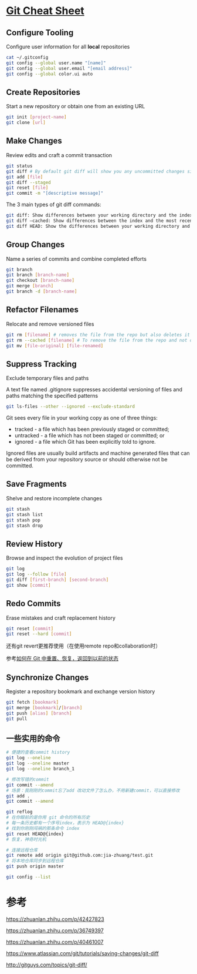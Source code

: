 # [Git Cheat Sheet](https://github.github.com/training-kit/downloads/github-git-cheat-sheet.pdf)

## Configure Tooling

Configure user information for all **local** repositories

```sh
cat ~/.gitconfig
git config --global user.name "[name]"
git config --global user.email "[email address]"
git config --global color.ui auto
```

## Create Repositories

Start a new repository or obtain one from an existing URL

```sh
git init [project-name]
git clone [url]
```

## Make Changes

Review edits and craft a commit transaction

```sh
git status
git diff # By default git diff will show you any uncommitted changes since the last commit.
git add [file]
git diff --staged
git reset [file]
git commit -m "[descriptive message]"
```

The 3 main types of git diff commands:

```sh
git diff: Show differences between your working directory and the index.
git diff –cached: Show differences between the index and the most recent commit.
git diff HEAD: Show the differences between your working directory and the most recent commit.
```

## Group Changes

Name a series of commits and combine completed efforts

```sh
git branch
git branch [branch-name]
git checkout [branch-name]
git merge [branch]
git branch -d [branch-name]
```

## Refactor Filenames

Relocate and remove versioned files

```sh
git rm [filename] # removes the file from the repo but also deletes it from the local file system.
git rm --cached [filename] # To remove the file from the repo and not delete it from the local file system use:
git mv [file-original] [file-renamed]
```

## Suppress Tracking

Exclude temporary files and paths

A text file named .gitignore suppresses accidental versioning of files and paths matching the specified patterns

```sh
git ls-files --other --ignored --exclude-standard
```

Git sees every file in your working copy as one of three things:

- tracked - a file which has been previously staged or committed;
- untracked - a file which has not been staged or committed; or
- ignored - a file which Git has been explicitly told to ignore.

Ignored files are usually build artifacts and machine generated files that can be derived from your repository source or should otherwise not be committed. 

## Save Fragments

Shelve and restore incomplete changes

```sh
git stash
git stash list
git stash pop
git stash drop
```

## Review History

Browse and inspect the evolution of project files

```sh
git log
git log --follow [file]
git diff [first-branch] [second-branch]
git show [commit]
```

## Redo Commits

Erase mistakes and craft replacement history

```sh
git reset [commit]
git reset --hard [commit]
```

还有git revert更推荐使用（在使用remote repo和collaboration时）

参考[如何在 Git 中重置、恢复，返回到以前的状态](https://zhuanlan.zhihu.com/p/42081574)

## Synchronize Changes

Register a repository bookmark and exchange version history

```sh
git fetch [bookmark]
git merge [bookmark]/[branch]
git push [alias] [branch]
git pull
```

## 一些实用的命令

```sh
# 便捷的查看commit history
git log --oneline
git log --oneline master
git log --oneline branch_1
```

```sh
# 修改写错的commit
git commit --amend
# 场景：我刚刚的commit忘了add 改动文件了怎么办，不用新建commit，可以直接修改
git add .
git commit --amend
```

```sh
git reflog
# 在你眼前的是你用 git 命令的所有历史
# 每一条历史都有一个序号index，表示为 HEAD@{index}
# 找到你刚刚闯祸的那条命令 index
git reset HEAD@{index}
# 恢复，神奇时光机
```

```sh
# 连接远程仓库
git remote add origin git@github.com:jia-zhuang/test.git
# 将本地仓库同步到远程仓库
git push origin master
```

```sh
git config --list
```

# 参考

https://zhuanlan.zhihu.com/p/42427823

https://zhuanlan.zhihu.com/p/36749397

https://zhuanlan.zhihu.com/p/40461007

https://www.atlassian.com/git/tutorials/saving-changes/git-diff

http://gitguys.com/topics/git-diff/
